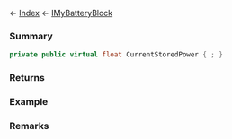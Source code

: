 ← [Index](Api-Index) ← [IMyBatteryBlock](Sandbox.ModAPI.Ingame.IMyBatteryBlock)

### Summary

```csharp
private public virtual float CurrentStoredPower { ; }
```

### Returns

### Example

### Remarks

